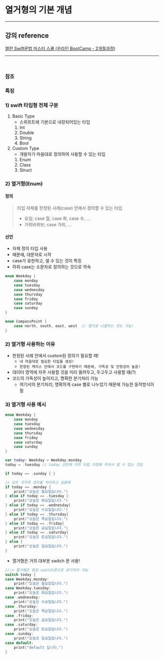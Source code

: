 # 열거형의 기본 개념

---

## 강의 reference

[앨런 Swift문법 마스터 스쿨 (온라인 BootCamp - 2개월과정)](https://www.inflearn.com/course/스위프트-문법-마스터-스쿨/dashboard)

---

<br>

### 참조

### 특징

### 1) swift 타입형 전체 구분

1. Basic Type
   - 스위프트에 기본으로 내장되어있는 타입
   1. Int
   2. Double
   3. String
   4. Bool
2. Custom Type
   - 개발자가 마음대로 정의하여 사용할 수 있는 타입
   1. Enum
   2. Class
   3. Struct

### 2) 열거형(Enum)

#### 정의

> 타입 자체를 한정된 사례(case) 안에서 정의할 수 있는 타입
>
> - 요일; case 월, case 화, case 수, ....
> - 가위바위보; case 가위, ...

#### 선언

- 자체 정의 타입 사용
- 때문에, 대문자로 시작
- case가 유한하고, 셀 수 있는 것이 특징
- 하위 case는 소문자로 정의하는 것으로 약속

```swift
enum Weekday {
    case monday
    case tuesday
    case wednesday
    case thursday
    case friday
    case saturday
    case sunday
}

enum CompassPoint {
    case north, south, east, west  // 옆으로 나열하는 것도 가능!
}

```

### 2) 열거형 사용하는 이유

- 한정된 사례 안에서 custom된 정의가 필요할 때!
  - `내 마음대로 필요한 타입을 생성!`
  - `한정된 케이스 안에서 코드를 구현하기 때문에, 가독성 및 안정성이 높음!`
- 데이터 영역에 자주 사용할 것을 미리 올려두고, 두고두고 사용할 떄(?)
- 코드의 가독성이 높아지고, 명확한 분기처리 가능
  - 여기서의 분기처리; 명확하게 case 별로 나누었기 때문에 가능한 동작방식이 됨

### 3) 열거형 사용 예시

```swift
enum Weekday {
    case monday
    case tuesday
    case wednesday
    case thursday
    case friday
    case saturday
    case sunday
}

var today: Weekday = Weekday.monday
today = .tuesday // today 선언때 이미 타입 지정해 주어서 알 수 있는 것임

if today == .sunday { }

```

```swift
// 모든 각각의 경우를 처리하고 싶을때
if today == .monday {
    print("오늘은 월요일입니다.")
} else if today == .tuesday {
    print("오늘은 화요일입니다.")
} else if today == .wednesday{
    print("오늘은 수요일입니다.")
} else if today == .thursday{
    print("오늘은 목요일입니다.")
} else if today == .friday{
    print("오늘은 금요일입니다.")
} else if today == .saturday{
    print("오늘은 토요일입니다.")
} else {
    print("오늘은 일요일입니다.")
}
```

- 열거형은 거의 대부분 switch 문 사용!

```swift
//:> 열거형은 항상 switch문으로 분기처리 가능
switch today {
case Weekday.monday:
    print("오늘은 월요일입니다.")
case Weekday.tuesday:
    print("오늘은 화요일입니다.")
case .wednesday:
    print("오늘은 수요일입니다.")
case .thursday:
    print("오늘은 목요일입니다.")
case .friday:
    print("오늘은 금요일입니다.")
case .saturday:
    print("오늘은 토요일입니다.")
case .sunday:
    print("오늘은 일요일입니다.")
case default:
    print("default 입니다.")
}
```
